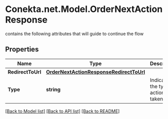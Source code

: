 # Conekta.net.Model.OrderNextActionResponse
contains the following attributes that will guide to continue the flow

## Properties

Name | Type | Description | Notes
------------ | ------------- | ------------- | -------------
**RedirectToUrl** | [**OrderNextActionResponseRedirectToUrl**](OrderNextActionResponseRedirectToUrl.md) |  | [optional] 
**Type** | **string** | Indicates the type of action to be taken | [optional] 

[[Back to Model list]](../README.md#documentation-for-models) [[Back to API list]](../README.md#documentation-for-api-endpoints) [[Back to README]](../README.md)

